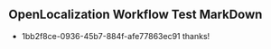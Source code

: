 ## OpenLocalization Workflow Test MarkDown
* 1bb2f8ce-0936-45b7-884f-afe77863ec91 
thanks!<!--HONumber=Mar16_HO3-->
